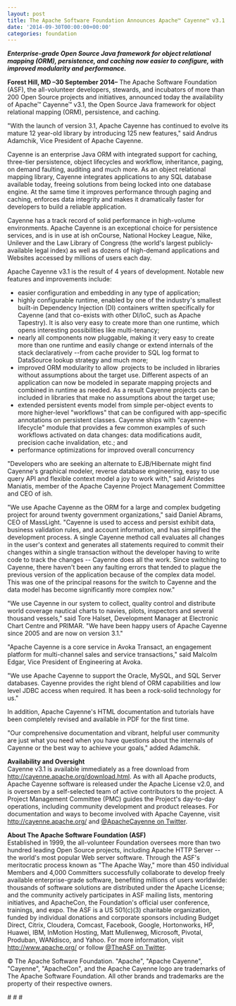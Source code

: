 ```yaml
---
layout: post
title: The Apache Software Foundation Announces Apache™ Cayenne™ v3.1
date: '2014-09-30T00:00:00+00:00'
categories: foundation
---
```

<div> 
    <div> 
      <p><b><i>Enterprise-grade Open Source Java framework for object relational mapping (ORM), persistence, and caching now easier to configure, with improved modularity and performance.</i></b></p> 
      <p> </p> 
    </div> 
    <div><b>Forest Hill, MD –30 September 2014–</b>&nbsp;The Apache Software Foundation (ASF), the all-volunteer developers, stewards, and incubators of more than 200 Open Source projects and initiatives, announced today the availability of Apache™ Cayenne™ v3.1, the Open Source Java framework for object relational mapping (ORM), persistence, and caching.</div> 
    <div> 
      <p>&quot;With the launch of version 3.1, Apache Cayenne has continued to evolve its mature 12 year-old library by introducing 125 new features,&quot; said Andrus Adamchik, Vice President of Apache Cayenne.</p> 
    </div> 
    <div>Cayenne is an enterprise Java ORM with integrated support for caching, three-tier persistence, object lifecycles and workflow, inheritance, paging, on demand faulting, auditing and much more. As an object relational mapping library, Cayenne integrates applications to any SQL database available today, freeing solutions from being locked into one database engine. At the same time it improves performance through paging and caching, enforces data integrity and makes it dramatically faster for developers to build a reliable application.</div> 
    <div> 
      <p>Cayenne has a track record of solid performance in high-volume environments. Apache Cayenne is an exceptional choice for persistence services, and is in use at ish onCourse, National Hockey League, Nike, Unilever and the Law Library of Congress (the world's largest publicly-available legal index) as well as dozens of high-demand applications and Websites accessed by millions of users each day.</p> 
    </div> 
    <div>Apache Cayenne v3.1 is the result of 4 years of development. Notable new features and improvements include:</div> 
    <div> 
      <ul> 
        <li>easier configuration and embedding in any type of application;</li> 
        <li>highly configurable runtime, enabled by one of the industry's smallest built-in Dependency Injection (DI) containers written specifically for Cayenne (and that co-exists with other DI/IoC, such as Apache Tapestry). It is also very easy to create more than one runtime, which opens interesting possibilities like multi-tenancy;</li> 
        <li>nearly all components now pluggable, making it very easy to create more than one runtime and easily change or extend internals of the stack declaratively --from cache provider to SQL log format to DataSource lookup strategy and much more;</li> 
        <li>improved ORM modularity to allow &nbsp;projects to be included in libraries without assumptions about the target use. Different aspects of an application can now be modeled in separate mapping projects and combined in runtime as needed. As a result Cayenne projects can be included in libraries that make no assumptions about the target use;</li> 
        <li>extended persistent events model from simple per-object events to more higher-level &quot;workflows&quot; that can be configured with app-specific annotations on persistent classes. Cayenne ships with &quot;cayenne-lifecycle&quot; module that provides a few common examples of such workflows activated on data changes: data modifications audit, precision cache invalidation, etc.; and</li> 
        <li>performance optimizations for improved overall concurrency</li> 
      </ul> 
    </div> 
    <div> 
      <p>&quot;Developers who are seeking an alternate to EJB/Hibernate might find Cayenne's graphical modeler, reverse database engineering, easy to use query API and flexible context model a joy to work with,&quot; said Aristedes Maniatis, member of the Apache Cayenne Project Management Committee and CEO of ish.</p> 
    </div> 
    <div>&quot;We use Apache Cayenne as the ORM for a large and complex budgeting project for around twenty government organizations,&quot; said Daniel Abrams, CEO of MassLight. &quot;Cayenne is used to access and persist exhibit data, business validation rules, and account information, and has simplified the development process. A single Cayenne method call evaluates all changes in the user's context and generates all statements required to commit their changes within a single transaction without the developer having to write code to track the changes -- Cayenne does all the work. Since switching to Cayenne, there haven't been any faulting errors that tended to plague the previous version of the application because of the complex data model. This was one of the principal reasons for the switch to Cayenne and the data model has become significantly more complex now.&quot;</div> 
    <p>&quot;We use Cayenne in our system to collect, quality control and distribute world coverage nautical charts to navies, pilots, inspectors and several thousand vessels,&quot; said Tore Halset, Development Manager at Electronic Chart Centre and PRIMAR. &quot;We have been happy users of Apache Cayenne since 2005 and are now on version 3.1.&quot;</p> 
    <div> 
      <p>&quot;Apache Cayenne is a core service in Avoka Transact, an engagement platform for multi-channel sales and service transactions,&quot; said Malcolm Edgar, Vice President of Engineering at Avoka. </p> 
      <p>&quot;We use Apache Cayenne to support the Oracle, MySQL, and SQL Server databases. Cayenne provides the right blend of ORM capabilities and low level JDBC access when required. It has been a rock-solid technology for us.&quot;</p> 
    </div> 
    <div>In addition, Apache Cayenne's HTML documentation and tutorials have been completely revised and available in PDF for the first time.</div> 
    <p>&quot;Our comprehensive documentation and vibrant, helpful user community are just what you need when you have questions about the internals of Cayenne or the best way to achieve your goals,&quot; added Adamchik.</p> 
    <p> </p> 
    <div> 
      <p><b>Availability and Oversight<br /></b>Cayenne v3.1 is available immediately as a free download from <a href="http://cayenne.apache.org/download.html">http://cayenne.apache.org/download.html</a>. As with all Apache products, Apache Cayenne software is released under the Apache License v2.0, and is overseen by a self-selected team of active contributors to the project. A Project Management Committee (PMC) guides the Project's day-to-day operations, including community development and product releases. For documentation and ways to become involved with Apache Cayenne, visit <a href="http://cayenne.apache.org/">http://cayenne.apache.org/</a> and <a href="https://twitter.com/ApacheCayenne">@ApacheCayenne on Twitter</a>.</p> 
    </div> 
    <p> </p> 
    <div> 
      <p><b>About The Apache Software Foundation (ASF)<br /></b>Established in 1999, the all-volunteer Foundation oversees more than two hundred leading Open Source projects, including Apache HTTP Server --the world's most popular Web server software. Through the ASF's meritocratic process known as &quot;The Apache Way,&quot; more than 450 individual Members and 4,000 Committers successfully collaborate to develop freely available enterprise-grade software, benefiting millions of users worldwide: thousands of software solutions are distributed under the Apache License; and the community actively participates in ASF mailing lists, mentoring initiatives, and ApacheCon, the Foundation's official user conference, trainings, and expo. The ASF is a US 501(c)(3) charitable organization, funded by individual donations and corporate sponsors including Budget Direct, Citrix, Cloudera, Comcast, Facebook, Google, Hortonworks, HP, Huawei, IBM, InMotion Hosting, Matt Mullenweg, Microsoft, Pivotal, Produban, WANdisco, and Yahoo. For more information, visit <a href="http://www.apache.org/">http://www.apache.org/</a> or follow <a href="https://twitter.com/TheASF">@TheASF on Twitter</a>.</p> 
    </div> 
    <div> 
      <p>© The Apache Software Foundation. &quot;Apache&quot;, &quot;Apache Cayenne&quot;, &quot;Cayenne&quot;, &quot;ApacheCon&quot;, and the Apache Cayenne logo are trademarks of The Apache Software Foundation. All other brands and trademarks are the property of their respective owners.</p> 
    </div> 
    <p># # #</p> 
  </div>
